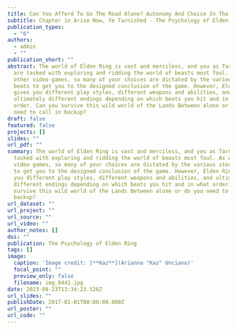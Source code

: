 ```yaml
---
title: Can You Afford To Go The Road Alone? Autonomy And Choice In The Lands Between
subtitle: Chapter in Arise Now, Ye Tarnished - The Psychology of Elden Ring
publication_types:
  - "6"
authors:
  - admin
  - ""
publication_short: ""
abstract: The world of Elden Ring is vast and merciless, and you as Tarnished
  are tasked with exploring and ridding the world of beasts most foul. As with
  other video games, so many of your choices are dictated by the various story
  beats to get you to the designed conclusion of the game. However, Elden Ring
  gives you different play styles, different weapons and abilities, and
  ultimately different endings depending on which beats you hit and in what
  order. Can you survive this wild world of the Lands Between alone or do you
  need to call in backup?
draft: false
featured: false
projects: []
slides: ""
url_pdf: ""
summary: The world of Elden Ring is vast and merciless, and you as Tarnished are
  tasked with exploring and ridding the world of beasts most foul. As with other
  video games, so many of your choices are dictated by the various story beats
  to get you to the designed conclusion of the game. However, Elden Ring gives
  you different play styles, different weapons and abilities, and ultimately
  different endings depending on which beats you hit and in what order. Can you
  survive this wild world of the Lands Between alone or do you need to call in
  backup?
url_dataset: ""
url_project: ""
url_source: ""
url_video: ""
author_notes: []
doi: ""
publication: The Psychology of Elden Ring
tags: []
image:
  caption: 'Image credit: [**Kaz**](Arianna "Kaz" Unciano)'
  focal_point: ""
  preview_only: false
  filename: img_8441.jpg
date: 2023-08-23T13:34:23.526Z
url_slides: ""
publishDate: 2017-01-01T00:00:00.000Z
url_poster: ""
url_code: ""
---
```

